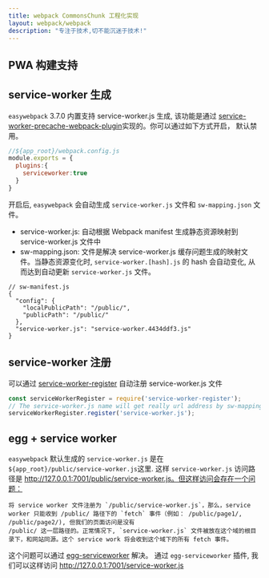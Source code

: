 ```yaml
---
title: webpack CommonsChunk 工程化实现
layout: webpack/webpack
description: "专注于技术,切不能沉迷于技术!"
---
```


## PWA 构建支持

## service-worker 生成

`easywebpack` 3.7.0 内置支持 service-worker.js 生成, 该功能是通过 [service-worker-precache-webpack-plugin](https://github.com/hubcarl/service-worker-precache-webpack-plugin)实现的。你可以通过如下方式开启， 默认禁用。

```js
//${app_root}/webpack.config.js
module.exports = {
  plugins:{
    serviceworker:true
  }
}
```

开启后, `easywebpack` 会自动生成 `service-worker.js` 文件和 `sw-mapping.json` 文件。

- service-worker.js: 自动根据 Webpack manifest 生成静态资源映射到 service-worker.js 文件中
- sw-mapping.json: 文件是解决 service-worker.js 缓存问题生成的映射文件。当静态资源变化时, `service-worker.[hash].js` 的 hash 会自动变化, 从而达到自动更新 `service-worker.js` 文件。

```
// sw-manifest.js
{
  "config": {
    "localPublicPath": "/public/",
    "publicPath": "/public/"
  },
  "service-worker.js": "service-worker.4434ddf3.js"
}
```

## service-worker 注册

可以通过 [service-worker-register](https://github.com/hubcarl/service-worker-register) 自动注册 service-worker.js 文件

```js
const serviceWorkerRegister = require('service-worker-register');
// The service-worker.js name will get really url address by sw-mapping.json file
serviceWorkerRegister.register('service-worker.js');
```

## egg + service worker

`easywebpack` 默认生成的 `service-worker.js` 是在 `${app_root}/public/service-worker.js`这里. 这样 `service-worker.js` 访问路径是 http://127.0.0.1:7001/public/service-worker.js。但这样访问会存在一个问题：

```
将 service worker 文件注册为 `/public/service-worker.js`，那么，service worker 只能收到 /public/ 路径下的 `fetch` 事件（例如： /public/page1/, /public/page2/), 但我们的页面访问是没有
/public/ 这一层路径的。正常情况下, `service-worker.js` 文件被放在这个域的根目录下，和网站同源。这个 service work 将会收到这个域下的所有 fetch 事件。
```
 
这个问题可以通过 [egg-serviceworker](https://github.com/hubcarl/egg-serviceworker) 解决。
通过 `egg-serviceworker` 插件, 我们可以这样访问 http://127.0.0.1:7001/service-worker.js  
